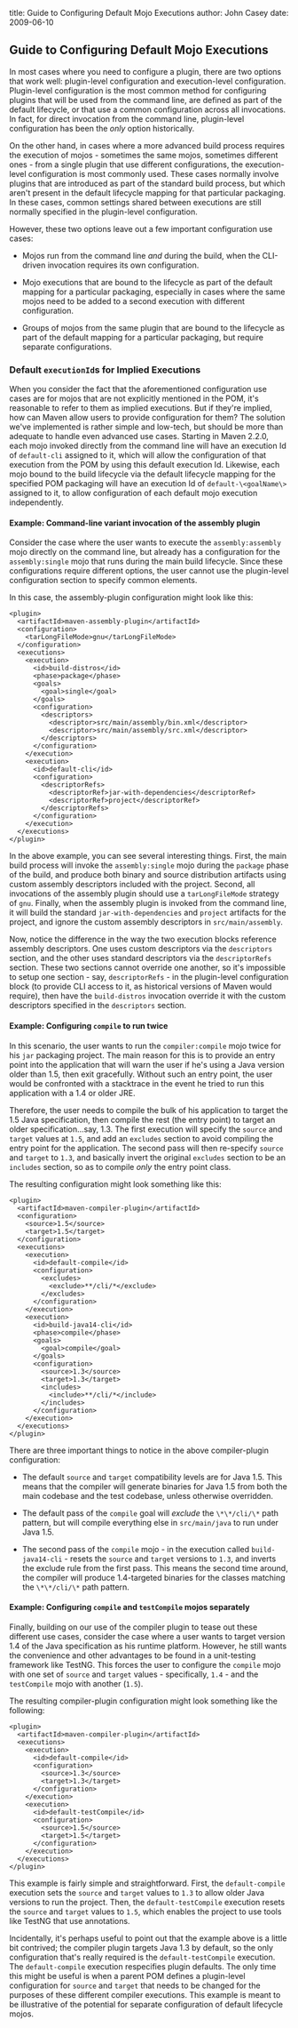 title: Guide to Configuring Default Mojo Executions
author: John Casey
date: 2009-06-10

<!--
Licensed to the Apache Software Foundation (ASF) under one
or more contributor license agreements.  See the NOTICE file
distributed with this work for additional information
regarding copyright ownership.  The ASF licenses this file
to you under the Apache License, Version 2.0 (the
"License"); you may not use this file except in compliance
with the License.  You may obtain a copy of the License at

    http://www.apache.org/licenses/LICENSE-2.0

Unless required by applicable law or agreed to in writing,
software distributed under the License is distributed on an
"AS IS" BASIS, WITHOUT WARRANTIES OR CONDITIONS OF ANY
KIND, either express or implied.  See the License for the
specific language governing permissions and limitations
under the License.
-->

## Guide to Configuring Default Mojo Executions


 In most cases where you need to configure a plugin, there are two options that work well: plugin-level configuration and execution-level configuration. Plugin-level configuration is the most common method for configuring plugins that will be used from the command line, are defined as part of the default lifecycle, or that use a common configuration across all invocations. In fact, for direct invocation from the command line, plugin-level configuration has been the _only_ option historically.


 On the other hand, in cases where a more advanced build process requires the execution of mojos - sometimes the same mojos, sometimes different ones - from a single plugin that use different configurations, the execution-level configuration is most commonly used. These cases normally involve plugins that are introduced as part of the standard build process, but which aren't present in the default lifecycle mapping for that particular packaging. In these cases, common settings shared between executions are still normally specified in the plugin-level configuration.


 However, these two options leave out a few important configuration use cases: 



 - Mojos run from the command line _and_ during the build, when the CLI-driven invocation requires its own configuration.

 - Mojo executions that are bound to the lifecycle as part of the default mapping for a particular packaging, especially in cases where the same mojos need to be added to a second execution with different configuration.

 - Groups of mojos from the same plugin that are bound to the lifecycle as part of the default mapping for a particular packaging, but require separate configurations.


### Default `executionId`s for Implied Executions


 When you consider the fact that the aforementioned configuration use cases are for mojos that are not explicitly mentioned in the POM, it's reasonable to refer to them as implied executions. But if they're implied, how can Maven allow users to provide configuration for them? The solution we've implemented is rather simple and low-tech, but should be more than adequate to handle even advanced use cases. Starting in Maven 2.2.0, each mojo invoked directly from the command line will have an execution Id of `default-cli` assigned to it, which will allow the configuration of that execution from the POM by using this default execution Id. Likewise, each mojo bound to the build lifecycle via the default lifecycle mapping for the specified POM packaging will have an execution Id of `default-\<goalName\>` assigned to it, to allow configuration of each default mojo execution independently.


#### Example: Command-line variant invocation of the assembly plugin


 Consider the case where the user wants to execute the `assembly:assembly` mojo directly on the command line, but already has a configuration for the `assembly:single` mojo that runs during the main build lifecycle. Since these configurations require different options, the user cannot use the plugin-level configuration section to specify common elements.


 In this case, the assembly-plugin configuration might look like this:



```
<plugin>
  <artifactId>maven-assembly-plugin</artifactId>
  <configuration>
    <tarLongFileMode>gnu</tarLongFileMode>    
  </configuration>
  <executions>
    <execution>
      <id>build-distros</id>
      <phase>package</phase>
      <goals>
        <goal>single</goal>
      </goals>
      <configuration>
        <descriptors>
          <descriptor>src/main/assembly/bin.xml</descriptor>
          <descriptor>src/main/assembly/src.xml</descriptor>
        </descriptors>
      </configuration>
    </execution>
    <execution>
      <id>default-cli</id>
      <configuration>
        <descriptorRefs>
          <descriptorRef>jar-with-dependencies</descriptorRef>
          <descriptorRef>project</descriptorRef>
        </descriptorRefs>
      </configuration>
    </execution>
  </executions>
</plugin>
```

 In the above example, you can see several interesting things. First, the main build process will invoke the `assembly:single` mojo during the `package` phase of the build, and produce both binary and source distribution artifacts using custom assembly descriptors included with the project. Second, all invocations of the assembly plugin should use a `tarLongFileMode` strategy of `gnu`. Finally, when the assembly plugin is invoked from the command line, it will build the standard `jar-with-dependencies` and `project` artifacts for the project, and ignore the custom assembly descriptors in `src/main/assembly`.


 Now, notice the difference in the way the two execution blocks reference assembly descriptors. One uses custom descriptors via the `descriptors` section, and the other uses standard descriptors via the `descriptorRefs` section. These two sections cannot override one another, so it's impossible to setup one section - say, `descriptorRefs` - in the plugin-level configuration block (to provide CLI access to it, as historical versions of Maven would require), then have the `build-distros` invocation override it with the custom descriptors specified in the `descriptors` section.



#### Example: Configuring `compile` to run twice


 In this scenario, the user wants to run the `compiler:compile` mojo twice for his `jar` packaging project. The main reason for this is to provide an entry point into the application that will warn the user if he's using a Java version older than 1.5, then exit gracefully. Without such an entry point, the user would be confronted with a stacktrace in the event he tried to run this application with a 1.4 or older JRE.


 Therefore, the user needs to compile the bulk of his application to target the 1.5 Java specification, then compile the rest (the entry point) to target an older specification...say, 1.3. The first execution will specify the `source` and `target` values at `1.5`, and add an `excludes` section to avoid compiling the entry point for the application. The second pass will then re-specify `source` and `target` to `1.3`, and basically invert the original `excludes` section to be an `includes` section, so as to compile _only_ the entry point class.


 The resulting configuration might look something like this:



```
<plugin>
  <artifactId>maven-compiler-plugin</artifactId>
  <configuration>
    <source>1.5</source>
    <target>1.5</target>
  </configuration>
  <executions>
    <execution>
      <id>default-compile</id>
      <configuration>
        <excludes>
          <exclude>**/cli/*</exclude>
        </excludes>
      </configuration>
    </execution>
    <execution>
      <id>build-java14-cli</id>
      <phase>compile</phase>
      <goals>
        <goal>compile</goal>
      </goals>
      <configuration>
        <source>1.3</source>
        <target>1.3</target>
        <includes>
          <include>**/cli/*</include>
        </includes>
      </configuration>
    </execution>
  </executions>
</plugin>
```

 There are three important things to notice in the above compiler-plugin configuration:



 - The default `source` and `target` compatibility levels are for Java 1.5. This means that the compiler will generate binaries for Java 1.5 from both the main codebase and the test codebase, unless otherwise overridden.

 - The default pass of the `compile` goal will _exclude_ the `\*\*/cli/\*` path pattern, but will compile everything else in `src/main/java` to run under Java 1.5.

 - The second pass of the `compile` mojo - in the execution called `build-java14-cli` - resets the `source` and `target` versions to `1.3`, and inverts the exclude rule from the first pass. This means the second time around, the compiler will produce 1.4-targeted binaries for the classes matching the `\*\*/cli/\*` path pattern.



#### Example: Configuring `compile` and `testCompile` mojos separately


 Finally, building on our use of the compiler plugin to tease out these different use cases, consider the case where a user wants to target version 1.4 of the Java specification as his runtime platform. However, he still wants the convenience and other advantages to be found in a unit-testing framework like TestNG. This forces the user to configure the `compile` mojo with one set of `source` and `target` values - specifically, `1.4` - and the `testCompile` mojo with another (`1.5`).


 The resulting compiler-plugin configuration might look something like the following:



```
<plugin>
  <artifactId>maven-compiler-plugin</artifactId>
  <executions>
    <execution>
      <id>default-compile</id>
      <configuration>
        <source>1.3</source>
        <target>1.3</target>
      </configuration>
    </execution>
    <execution>
      <id>default-testCompile</id>
      <configuration>
        <source>1.5</source>
        <target>1.5</target>
      </configuration>
    </execution>
  </executions>
</plugin>
```

 This example is fairly simple and straightforward. First, the `default-compile` execution sets the `source` and `target` values to `1.3` to allow older Java versions to run the project. Then, the `default-testCompile` execution resets the `source` and `target` values to `1.5`, which enables the project to use tools like TestNG that use annotations.


 Incidentally, it's perhaps useful to point out that the example above is a little bit contrived; the compiler plugin targets Java 1.3 by default, so the only configuration that's really required is the `default-testCompile` execution. The `default-compile` execution respecifies plugin defaults. The only time this might be useful is when a parent POM defines a plugin-level configuration for `source` and `target` that needs to be changed for the purposes of these different compiler executions. This example is meant to be illustrative of the potential for separate configuration of default lifecycle mojos.





